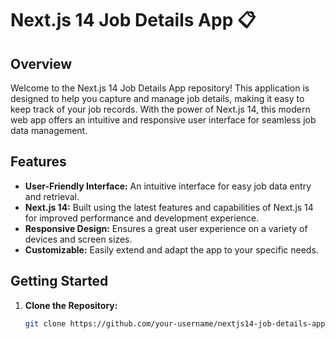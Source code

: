 # Next.js 14 Job Details App 📋

## Overview

Welcome to the Next.js 14 Job Details App repository! This application is designed to help you capture and manage job details, making it easy to keep track of your job records. With the power of Next.js 14, this modern web app offers an intuitive and responsive user interface for seamless job data management.

## Features

- **User-Friendly Interface:** An intuitive interface for easy job data entry and retrieval.
- **Next.js 14:** Built using the latest features and capabilities of Next.js 14 for improved performance and development experience.
- **Responsive Design:** Ensures a great user experience on a variety of devices and screen sizes.
- **Customizable:** Easily extend and adapt the app to your specific needs.

## Getting Started

1. **Clone the Repository:**

   ```bash
   git clone https://github.com/your-username/nextjs14-job-details-app.git
